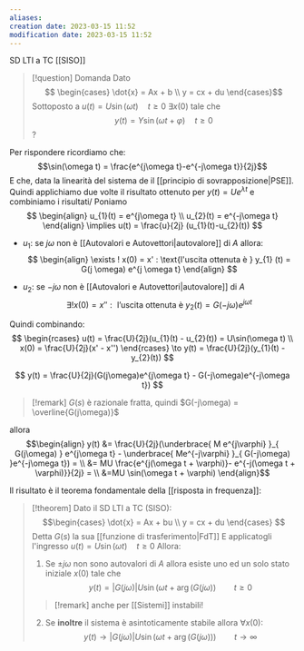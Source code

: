 ```yaml
---
aliases: 
creation date: 2023-03-15 11:52
modification date: 2023-03-15 11:52
---
```

SD LTI a TC [[SISO]]



> [!question] Domanda
> Dato
>  $$
>\begin{cases}
>\dot{x} = Ax + b \\
>y = cx + du
>\end{cases}$$
>Sottoposto a $u(t) = U\sin(\omega t)\quad t \geq 0$
>$\exists x(0)$ tale che
> $$
>y(t) = Y \sin(\omega t + \varphi)\quad t \geq 0
>$$
>?


Per rispondere ricordiamo che:
$$\sin(\omega t) = \frac{e^{j\omega t}-e^{-j\omega t}}{2j}$$
E che, data la linearità del sistema de il [[principio di sovrapposizione|PSE]].
Quindi applichiamo due volte il risultato ottenuto per $y(t) = Ue^{\lambda t}$ e combiniamo i risultati/
Poniamo
$$
\begin{align}
u_{1}(t) = e^{j\omega t} \\
u_{2}(t) = e^{-j\omega t}
\end{align} \implies u(t) = \frac{u}{2j} (u_{1}(t)-u_{2}(t))
$$
- $u_{1}$: se $j\omega$ non è [[Autovalori e Autovettori|autovalore]] di $A$ allora:
$$
\begin{align}
\exists ! x(0) = x' : \text{l'uscita ottenuta è } y_{1} (t) = G(j \omega) e^{j \omega t}
\end{align}
$$

- $u_{2}$: se $-j\omega$ non è [[Autovalori e Autovettori|autovalore]] di $A$
$$
\exists! x(0) = x'' : \text{ l'uscita ottenuta è } y_{2}(t) = G(-j\omega)e^{j\omega t}
$$

Quindi combinando:
$$
\begin{rcases}
u(t) = \frac{U}{2j}(u_{1}(t) - u_{2}(t))  = U\sin(\omega t) \\
x(0) = \frac{U}{2j}(x' - x'')
\end{rcases} \to y(t) = \frac{U}{2j}(y_{1}(t) - y_{2}(t))
$$

$$
y(t) = \frac{U}{2j}(G(j\omega)e^{j\omega t} - G(-j\omega)e^{-j\omega t})
$$
>[!remark]
>$G(s)$ è razionale fratta, quindi $G(-j\omega) = \overline{G(j\omega)}$

allora $$\begin{align}
y(t) &= \frac{U}{2j}(\underbrace{ M e^{j\varphi} }_{ G(j\omega) } e^{j\omega t} - \underbrace{ Me^{-j\varphi} }_{ G(-j\omega) }e^{-j\omega t}) = \\
&= MU \frac{e^{j(\omega t + \varphi)}- e^{-j(\omega t + \varphi)}}{2j} = \\
&=MU \sin(\omega t + \varphi)
\end{align}$$


Il risultato è il teorema fondamentale della [[risposta in frequenza]]:

>[!theorem]
>Dato il SD LTI a TC (SISO):
> $$\begin{cases}
> \dot{x} = Ax + bu \\
> y = cx + du
>\end{cases}
>$$
>Detta $G(s)$ la sua [[funzione di trasferimento|FdT]]
>E applicatogli l'ingresso $u(t) = U\sin(\omega t)\quad t \geq 0$
>Allora:
>1. Se $\pm j\omega$ non sono autovalori di $A$ allora esiste uno ed un solo stato iniziale $x(0)$ tale che $$y(t) = |G(j\omega)|U \sin (\omega t + \arg(G(j\omega))\qquad t \geq 0$$
>   >[!remark] anche per [[Sistemi]] instabili!
>
>2. Se **inoltre** il sistema è asintoticamente stabile allora $\forall x(0)$:
>   $$
> y(t) \to |G(j \omega)|U \sin(\omega t + \arg(G(j\omega )))\qquad t \to \infty
>$$
>

